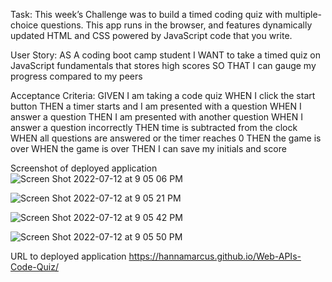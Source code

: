 Task:
This week’s Challenge was to build a timed coding quiz with multiple-choice questions. This app runs in the browser, and features dynamically updated HTML and CSS powered by JavaScript code that you write.

User Story:
AS A coding boot camp student
I WANT to take a timed quiz on JavaScript fundamentals that stores high scores
SO THAT I can gauge my progress compared to my peers

Acceptance Criteria:
GIVEN I am taking a code quiz
WHEN I click the start button
THEN a timer starts and I am presented with a question
WHEN I answer a question
THEN I am presented with another question
WHEN I answer a question incorrectly
THEN time is subtracted from the clock
WHEN all questions are answered or the timer reaches 0
THEN the game is over
WHEN the game is over
THEN I can save my initials and score

Screenshot of deployed application
![Screen Shot 2022-07-12 at 9 05 06 PM](https://user-images.githubusercontent.com/106893601/178648697-eda0fbcf-dacf-4e21-8237-605fc176e5d6.png)

![Screen Shot 2022-07-12 at 9 05 21 PM](https://user-images.githubusercontent.com/106893601/178648732-2a301cb9-7ccb-48aa-a62a-12cd9773240a.png)

![Screen Shot 2022-07-12 at 9 05 42 PM](https://user-images.githubusercontent.com/106893601/178648755-0ecb4e1a-507e-47fd-97a4-b795c22d8127.png)

![Screen Shot 2022-07-12 at 9 05 50 PM](https://user-images.githubusercontent.com/106893601/178648773-fb2ba0a1-3f8d-4363-80c3-6cc52835a60b.png)

URL to deployed application
https://hannamarcus.github.io/Web-APIs-Code-Quiz/


